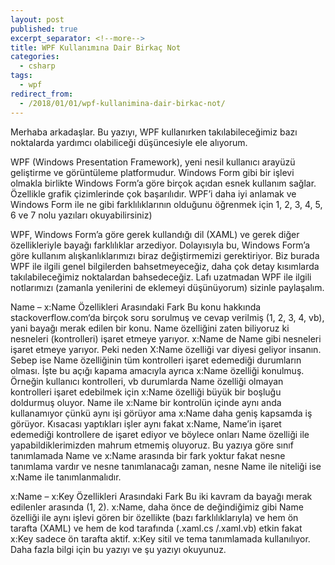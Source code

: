 ```yaml
---
layout: post
published: true
excerpt_separator: <!--more-->
title: WPF Kullanımına Dair Birkaç Not
categories:
  - csharp
tags:
  - wpf
redirect_from:
  - /2018/01/01/wpf-kullanimina-dair-birkac-not/    
---
```

Merhaba arkadaşlar. Bu yazıyı, WPF kullanırken takılabileceğimiz bazı noktalarda yardımcı olabiliceği düşüncesiyle ele alıyorum.

<!--more-->

WPF (Windows Presentation Framework), yeni nesil kullanıcı arayüzü geliştirme ve görüntüleme platformudur. Windows Form gibi bir işlevi olmakla birlikte Windows Form’a göre birçok açıdan esnek kullanım sağlar. Özellikle grafik çizimlerinde çok başarılıdır. WPF’i daha iyi anlamak ve Windows Form ile ne gibi farklılıklarının olduğunu öğrenmek için 1, 2, 3, 4, 5, 6 ve 7 nolu yazıları okuyabilirsiniz)

WPF, Windows Form’a göre gerek kullandığı dil (XAML) ve gerek diğer özellikleriyle bayağı farklılıklar arzediyor. Dolayısıyla bu, Windows Form’a göre kullanım alışkanlıklarımızı biraz değiştirmemizi gerektiriyor. Biz burada WPF ile ilgili genel bilgilerden bahsetmeyeceğiz, daha çok detay kısımlarda takılabileceğimiz noktalardan bahsedeceğiz.  Lafı uzatmadan WPF ile ilgili notlarımızı (zamanla yenilerini de eklemeyi düşünüyorum) sizinle paylaşalım.

Name – x:Name Özellikleri Arasındaki Fark
Bu konu hakkında stackoverflow.com‘da birçok soru sorulmuş ve cevap verilmiş (1, 2, 3, 4, vb), yani bayağı merak edilen bir konu. Name özelliğini zaten biliyoruz ki nesneleri (kontrolleri) işaret etmeye yarıyor. x:Name de Name gibi nesneleri işaret etmeye yarıyor.  Peki neden X:Name özelliği var diyesi geliyor insanın. Sebep ise Name özelliğinin tüm kontrolleri işaret edemediği durumların olması. İşte bu açığı kapama amacıyla ayrıca x:Name özelliği konulmuş. Örneğin kullanıcı kontrolleri, vb durumlarda Name özelliği olmayan kontrolleri işaret edebilmek için x:Name özelliği büyük bir boşluğu doldurmuş oluyor. Name ile x:Name bir kontrolün içinde aynı anda kullanamıyor çünkü aynı işi görüyor ama x:Name daha geniş kapsamda iş görüyor. Kısacası yaptıkları işler aynı fakat x:Name, Name’in işaret edemediği kontrollere de işaret ediyor ve böylece onları Name özelliği ile yapabildiklerimizden mahrum etmemiş oluyoruz. Bu yazıya göre sınıf tanımlamada Name ve x:Name arasında bir fark yoktur fakat nesne tanımlama vardır ve nesne tanımlanacağı zaman, nesne Name ile niteliği ise x:Name ile tanımlanmalıdır.

x:Name – x:Key Özellikleri Arasındaki Fark
Bu iki kavram da bayağı merak edilenler arasında (1, 2). x:Name, daha önce de değindiğimiz gibi Name özelliği ile aynı işlevi gören bir özellikte (bazı farklılıklarıyla) ve hem ön tarafta (XAML) ve hem de kod tarafında (.xaml.cs /.xaml.vb) etkin fakat x:Key sadece ön tarafta aktif. x:Key sitil ve tema tanımlamada <Style></Style> kullanılıyor. Daha fazla bilgi için bu yazıyı ve şu yazıyı okuyunuz.
